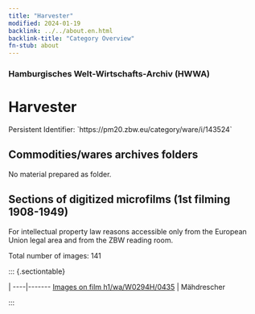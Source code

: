 ```yaml
---
title: "Harvester"
modified: 2024-01-19
backlink: ../../about.en.html
backlink-title: "Category Overview"
fn-stub: about
---
```


### Hamburgisches Welt-Wirtschafts-Archiv (HWWA)

# Harvester

<div class="hint">Persistent Identifier: `https://pm20.zbw.eu/category/ware/i/143524`</div>







## Commodities/wares archives folders





No material prepared as folder.



<a id="filmsections" />

## Sections of digitized microfilms (1st filming 1908-1949)

<p>For intellectual property law reasons accessible only from the European Union legal area and from the ZBW reading room.</p>



<p>Total number of images: 141</p>




::: {.sectiontable}

 | 
----|-------
<a class="btn" href="https://pm20.zbw.eu/film/h1/wa/W0294H/0435" rel="nofollow">Images on film h1/wa/W0294H/0435</a> | Mähdrescher


:::
















